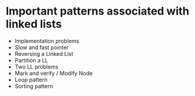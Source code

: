 # Important patterns associated with linked lists

- Implementation problems
- Slow and fast pointer
- Reversing a Linked List
- Partition a LL
- Two LL problems
- Mark and verify / Modify Node
- Loop pattern
- Sorting pattern
